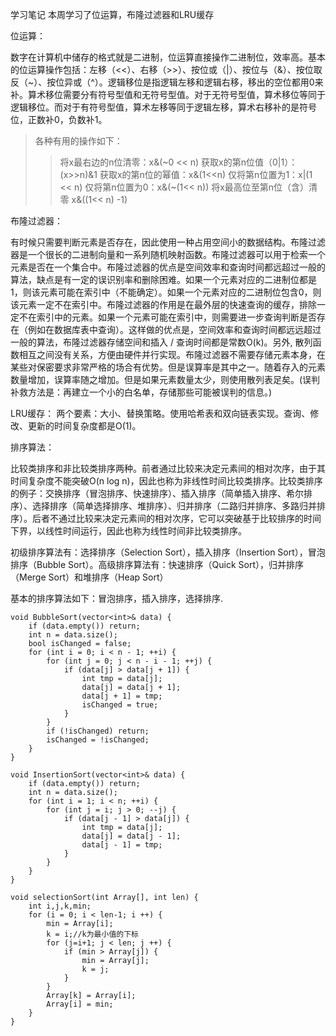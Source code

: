 学习笔记
本周学习了位运算，布隆过滤器和LRU缓存

位运算：

数字在计算机中储存的格式就是二进制，位运算直接操作二进制位，效率高。基本的位运算操作包括：左移（<<）、右移（>>）、按位或（|）、按位与（&）、按位取反（~）、按位异或（^）。逻辑移位是指逻辑左移和逻辑右移，移出的空位都用0来补。算术移位需要分有符号型值和无符号型值。对于无符号型值，算术移位等同于逻辑移位。而对于有符号型值，算术左移等同于逻辑左移，算术右移补的是符号位，正数补0，负数补1。

>各种有用的操作如下：
>>将x最右边的n位清零：x&(~0 << n)
>>获取x的第n位值（0|1）：(x>>n)&1
>>获取x的第n位的幂值：x&(1<<n)
>>仅将第n位置为1：x|(1 << n)
>>仅将第n位置为0：x&(~(1<< n))
>>将x最高位至第n位（含）清零 x&((1<< n) -1)

布隆过滤器：

有时候只需要判断元素是否存在，因此使用一种占用空间小的数据结构。布隆过滤器是一个很长的二进制向量和一系列随机映射函数。布隆过滤器可以用于检索一个元素是否在一个集合中。布隆过滤器的优点是空间效率和查询时间都远超过一般的算法，缺点是有一定的误识别率和删除困难。如果一个元素对应的二进制位都是1，则该元素可能在索引中（不能确定）。如果一个元素对应的二进制位包含0，则该元素一定不在索引中。布隆过滤器的作用是在最外层的快速查询的缓存，排除一定不在索引中的元素。如果一个元素可能在索引中，则需要进一步查询判断是否存在（例如在数据库表中查询）。这样做的优点是，空间效率和查询时间都远远超过一般的算法，布隆过滤器存储空间和插入 / 查询时间都是常数O(k)。另外, 散列函数相互之间没有关系，方便由硬件并行实现。布隆过滤器不需要存储元素本身，在某些对保密要求非常严格的场合有优势。但是误算率是其中之一。随着存入的元素数量增加，误算率随之增加。但是如果元素数量太少，则使用散列表足矣。(误判补救方法是：再建立一个小的白名单，存储那些可能被误判的信息。)

LRU缓存：
两个要素：大小、替换策略。使用哈希表和双向链表实现。查询、修改、更新的时间复杂度都是O(1)。

排序算法：

比较类排序和非比较类排序两种。前者通过比较来决定元素间的相对次序，由于其时间复杂度不能突破O(n log n)，因此也称为非线性时间比较类排序。比较类排序的例子：交换排序（冒泡排序、快速排序）、插入排序（简单插入排序、希尔排序）、选择排序（简单选择排序、堆排序）、归并排序（二路归并排序、多路归并排序）。后者不通过比较来决定元素间的相对次序，它可以突破基于比较排序的时间下界，以线性时间运行，因此也称为线性时间非比较类排序。

初级排序算法有：选择排序（Selection Sort），插入排序（Insertion Sort），冒泡排序（Bubble Sort）。高级排序算法有：快速排序（Quick Sort），归并排序（Merge Sort）和堆排序（Heap Sort） 

基本的排序算法如下：冒泡排序，插入排序，选择排序.

```
void BubbleSort(vector<int>& data) {
    if (data.empty()) return;
    int n = data.size();
    bool isChanged = false;
    for (int i = 0; i < n - 1; ++i) {
        for (int j = 0; j < n - i - 1; ++j) {
            if (data[j] > data[j + 1]) {
                int tmp = data[j];
                data[j] = data[j + 1];
                data[j + 1] = tmp;
                isChanged = true;
            }
        }
        if (!isChanged) return;
        isChanged = !isChanged;
    }
}
```

```
void InsertionSort(vector<int>& data) {
    if (data.empty()) return;
    int n = data.size();
    for (int i = 1; i < n; ++i) {
        for (int j = i; j > 0; --j) {
            if (data[j - 1] > data[j]) {
                int tmp = data[j];
                data[j] = data[j - 1];
                data[j - 1] = tmp;
            }
        }
    }
}
```

```
void selectionSort(int Array[], int len) {
    int i,j,k,min;
    for (i = 0; i < len-1; i ++) {
        min = Array[i];
        k = i;//k为最小值的下标
        for (j=i+1; j < len; j ++) {
            if (min > Array[j]) {
                min = Array[j];
                k = j;
            }
        }
        Array[k] = Array[i];
        Array[i] = min;
    }
}  
```

 


